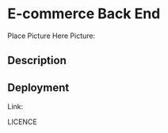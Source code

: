 # E-commerce Back End

Place Picture Here
Picture: ![]()



## Description

## Deployment
Link: []()


LICENCE


